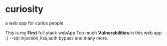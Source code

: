 # curiosity
a web app for curios people 

This is my **First** full stack webApp.Too much **Vulnerabilities** in this web app :( --sql injection,Xss,auth bypass and many more.
